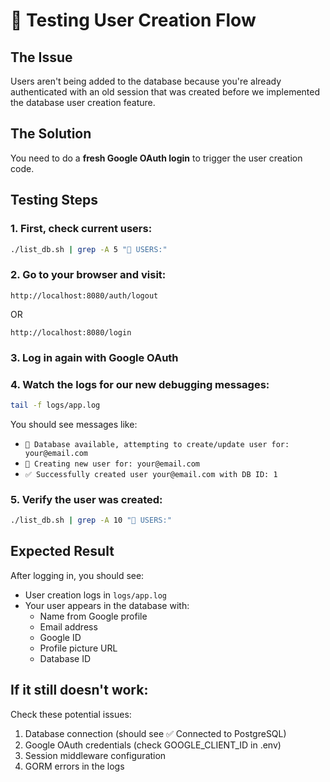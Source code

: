 # 🧪 Testing User Creation Flow

## The Issue
Users aren't being added to the database because you're already authenticated with an old session that was created before we implemented the database user creation feature.

## The Solution
You need to do a **fresh Google OAuth login** to trigger the user creation code.

## Testing Steps

### 1. First, check current users:
```bash
./list_db.sh | grep -A 5 "👥 USERS:"
```

### 2. Go to your browser and visit:
```
http://localhost:8080/auth/logout
```
OR
```
http://localhost:8080/login
```

### 3. Log in again with Google OAuth

### 4. Watch the logs for our new debugging messages:
```bash
tail -f logs/app.log
```

You should see messages like:
- `🔄 Database available, attempting to create/update user for: your@email.com`
- `📝 Creating new user for: your@email.com`
- `✅ Successfully created user your@email.com with DB ID: 1`

### 5. Verify the user was created:
```bash
./list_db.sh | grep -A 10 "👥 USERS:"
```

## Expected Result
After logging in, you should see:
- User creation logs in `logs/app.log`
- Your user appears in the database with:
  - Name from Google profile
  - Email address
  - Google ID
  - Profile picture URL
  - Database ID

## If it still doesn't work:
Check these potential issues:
1. Database connection (should see ✅ Connected to PostgreSQL)
2. Google OAuth credentials (check GOOGLE_CLIENT_ID in .env)
3. Session middleware configuration
4. GORM errors in the logs 